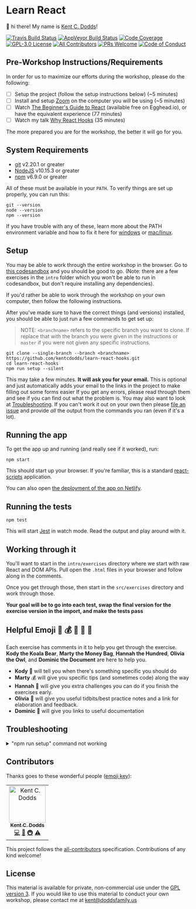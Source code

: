 # Learn React

👋 hi there! My name is [Kent C. Dodds](https://kentcdodds.com)!

[![Travis Build Status][build-badge]][build]
[![AppVeyor Build Status][win-build-badge]][win-build]
[![Code Coverage][coverage-badge]][coverage]
[![GPL-3.0 License][license-badge]][license]
[![All Contributors](https://img.shields.io/badge/all_contributors-1-orange.svg?style=flat-square)](#contributors)
[![PRs Welcome][prs-badge]][prs] [![Code of Conduct][coc-badge]][coc]

## Pre-Workshop Instructions/Requirements

In order for us to maximize our efforts during the workshop, please do the
following:

- [ ] Setup the project (follow the setup instructions below) (~5 minutes)
- [ ] Install and setup [Zoom](https://zoom.us) on the computer you will be
      using (~5 minutes)
- [ ] Watch [The Beginner's Guide to React](https://kcd.im/beginner-react)
      (available free on Egghead.io), or have the equivalent experience (77
      minutes)
- [ ] Watch my talk
      [Why React Hooks](https://www.youtube.com/watch?v=zWsZcBiwgVE&list=PLV5CVI1eNcJgNqzNwcs4UKrlJdhfDjshf)
      (35 minutes)

The more prepared you are for the workshop, the better it will go for you.

## System Requirements

- [git][git] v2.20.1 or greater
- [NodeJS][node] v10.15.3 or greater
- [npm][npm] v6.9.0 or greater

All of these must be available in your `PATH`. To verify things are set up
properly, you can run this:

```
git --version
node --version
npm --version
```

If you have trouble with any of these, learn more about the PATH environment
variable and how to fix it here for [windows][win-path] or
[mac/linux][mac-path].

## Setup

You may be able to work through the entire workshop in the browser. Go to
[this codesandbox](https://codesandbox.io/s/github/kentcdodds/learn-react-hooks)
and you should be good to go. (Note: there are a few exercises in the `intro`
folder which you won't be able to run in codesandbox, but don't require
installing any dependencies).

If you'd rather be able to work through the workshop on your own computer, then
follow the following instructions.

After you've made sure to have the correct things (and versions) installed, you
should be able to just run a few commands to get set up:

> NOTE: `<branchname>` refers to the specific branch you want to clone. If
> replace that with the branch you were given in the instructions or `master` if
> you were not given any specific instructions.

```
git clone --single-branch --branch <branchname> https://github.com/kentcdodds/learn-react-hooks.git
cd learn-react-hooks
npm run setup --silent
```

This may take a few minutes. **It will ask you for your email.** This is
optional and just automatically adds your email to the links in the project to
make filling out some forms easier If you get any errors, please read through
them and see if you can find out what the problem is. You may also want to look
at [Troubleshooting](#troubleshooting). If you can't work it out on your own
then please [file an issue][issue] and provide _all_ the output from the
commands you ran (even if it's a lot).

## Running the app

To get the app up and running (and really see if it worked), run:

```shell
npm start
```

This should start up your browser. If you're familiar, this is a standard
[react-scripts](https://github.com/facebook/create-react-app) application.

You can also open
[the deployment of the app on Netlify](https://learn-react-hooksjs.netlify.com/).

## Running the tests

```shell
npm test
```

This will start [Jest](http://facebook.github.io/jest) in watch mode. Read the
output and play around with it.

## Working through it

You'll want to start in the `intro/exercises` directory where we start with raw
React and DOM APIs. Pull open the `.html` files in your browser and follow along
in the comments.

Once you get through those, then start in the `src/exercises` directory and work
through those.

**Your goal will be to go into each test, swap the final version for the
exercise version in the import, and make the tests pass**

## Helpful Emoji 🐨 💰 💯 🦉 📜

Each exercise has comments in it to help you get through the exercise. **Kody
the Koala Bear**, **Marty the Money Bag**, **Hannah the Hundred**, **Olivia the
Owl**, and **Dominic the Document** are here to help you.

- **Kody** 🐨 will tell you when there's something specific you should do
- **Marty** 💰 will give you specific tips (and sometimes code) along the way
- **Hannah** 💯 will give you extra challenges you can do if you finish the
  exercises early.
- **Olivia** 🦉 will give you useful tidbits/best practice notes and a link for
  elaboration and feedback.
- **Dominic** 📜 will give you links to useful documentation

## Troubleshooting

<details>

<summary>"npm run setup" command not working</summary>

Here's what the setup script does. If it fails, try doing each of these things
individually yourself:

```
# verify your environment will work with the project
node ./scripts/verify

# install dependencies
npm install

# verify the project is ready to run
npm run build
npm run test:coverage
```

If any of those scripts fail, please try to work out what went wrong by the
error message you get. If you still can't work it out, feel free to [open an
issue][issue] with _all_ the output from that script. I will try to help if I
can.

</details>

## Contributors

Thanks goes to these wonderful people
([emoji key](https://github.com/kentcdodds/all-contributors#emoji-key)):

<!-- ALL-CONTRIBUTORS-LIST:START - Do not remove or modify this section -->
<!-- prettier-ignore -->
<table><tr><td align="center"><a href="https://kentcdodds.com"><img src="https://avatars.githubusercontent.com/u/1500684?v=3" width="100px;" alt="Kent C. Dodds"/><br /><sub><b>Kent C. Dodds</b></sub></a><br /><a href="https://github.com/kentcdodds/learn-react-hooks/commits?author=kentcdodds" title="Code">💻</a> <a href="https://github.com/kentcdodds/learn-react-hooks/commits?author=kentcdodds" title="Documentation">📖</a> <a href="#infra-kentcdodds" title="Infrastructure (Hosting, Build-Tools, etc)">🚇</a> <a href="https://github.com/kentcdodds/learn-react-hooks/commits?author=kentcdodds" title="Tests">⚠️</a></td></tr></table>

<!-- ALL-CONTRIBUTORS-LIST:END -->

This project follows the
[all-contributors](https://github.com/kentcdodds/all-contributors)
specification. Contributions of any kind welcome!

## License

This material is available for private, non-commercial use under the
[GPL version 3](http://www.gnu.org/licenses/gpl-3.0-standalone.html). If you
would like to use this material to conduct your own workshop, please contact me
at kent@doddsfamily.us

[npm]: https://www.npmjs.com/
[node]: https://nodejs.org
[git]: https://git-scm.com/
[build-badge]:
  https://img.shields.io/travis/kentcdodds/learn-react-hooks.svg?style=flat-square&logo=travis
[build]: https://travis-ci.org/kentcdodds/learn-react-hooks
[license-badge]:
  https://img.shields.io/badge/license-GPL%203.0%20License-blue.svg?style=flat-square
[license]:
  https://github.com/kentcdodds/learn-react-hooks/blob/master/README.md#license
[prs-badge]:
  https://img.shields.io/badge/PRs-welcome-brightgreen.svg?style=flat-square
[prs]: http://makeapullrequest.com
[donate-badge]:
  https://img.shields.io/badge/$-support-green.svg?style=flat-square
[donate]: http://kcd.im/donate
[coc-badge]:
  https://img.shields.io/badge/code%20of-conduct-ff69b4.svg?style=flat-square
[coc]:
  https://github.com/kentcdodds/learn-react-hooks/blob/master/CODE_OF_CONDUCT.md
[github-watch-badge]:
  https://img.shields.io/github/watchers/kentcdodds/learn-react-hooks.svg?style=social
[github-watch]: https://github.com/kentcdodds/learn-react-hooks/watchers
[github-star-badge]:
  https://img.shields.io/github/stars/kentcdodds/learn-react-hooks.svg?style=social
[github-star]: https://github.com/kentcdodds/learn-react-hooks/stargazers
[twitter]:
  https://twitter.com/intent/tweet?text=Check%20out%20learn-react-hooks%20by%20@kentcdodds%20https://github.com/kentcdodds/learn-react-hooks%20%F0%9F%91%8D
[twitter-badge]:
  https://img.shields.io/twitter/url/https/github.com/kentcdodds/learn-react-hooks.svg?style=social
[emojis]: https://github.com/kentcdodds/all-contributors#emoji-key
[all-contributors]: https://github.com/kentcdodds/all-contributors
[win-path]:
  https://www.howtogeek.com/118594/how-to-edit-your-system-path-for-easy-command-line-access/
[mac-path]: http://stackoverflow.com/a/24322978/971592
[issue]: https://github.com/kentcdodds/learn-react-hooks/issues/new
[win-build-badge]:
  https://img.shields.io/appveyor/ci/kentcdodds/learn-react-hooks.svg?style=flat-square&logo=appveyor
[win-build]: https://ci.appveyor.com/project/kentcdodds/learn-react-hooks
[coverage-badge]:
  https://img.shields.io/codecov/c/github/kentcdodds/learn-react-hooks.svg?style=flat-square
[coverage]: https://codecov.io/github/kentcdodds/learn-react-hooks
[watchman]: https://facebook.github.io/watchman/docs/install.html
